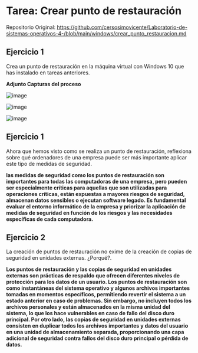 
# Tarea: Crear punto de restauración
Repositorio Original:
https://github.com/cersosimovicente/Laboratorio-de-sistemas-operativos-4-/blob/main/windows/crear_punto_restauracion.md

## Ejercicio 1

Crea un punto de restauración en la máquina virtual con Windows 10 que has instalado en tareas anteriores.

 **Adjunto Capturas del proceso**


![image](https://github.com/tizixpk/InstalacionWindows.Lab6/assets/170434202/cc71d6d7-226e-452d-9824-a7fcb200ee3f)

![image](https://github.com/tizixpk/InstalacionWindows.Lab6/assets/170434202/9a237a46-c7e2-40d7-869d-13acdb4b62cb)

![image](https://github.com/tizixpk/InstalacionWindows.Lab6/assets/170434202/cc2635f9-f3fc-43b9-8a1d-ee84a15b640d)


## Ejercicio 1

Ahora que hemos visto como se realiza un punto de restauración, reflexiona sobre qué ordenadores de una empresa puede ser más importante aplicar este tipo de medidas de seguridad.

 **las medidas de seguridad como los puntos de restauración son importantes para todas las computadoras de una empresa, pero pueden ser especialmente críticas para aquellas que son utilizadas para operaciones críticas, están expuestas a mayores riesgos de seguridad, almacenan datos sensibles o ejecutan software legado. Es fundamental evaluar el entorno informático de la empresa y priorizar la aplicación de medidas de seguridad en función de los riesgos y las necesidades específicas de cada computadora.**
 
## Ejercicio 2

La creación de puntos de restauración no exime de la creación de copias de seguridad en unidades externas. ¿Porqué?.

 **Los puntos de restauración y las copias de seguridad en unidades externas son prácticas de respaldo que ofrecen diferentes niveles de protección para los datos de un usuario.
Los puntos de restauración son como instantáneas del sistema operativo y algunos archivos importantes tomadas en momentos específicos, permitiendo revertir el sistema a un estado anterior en caso de problemas. Sin embargo, no incluyen todos los archivos personales y están almacenados en la misma unidad del sistema, lo que los hace vulnerables en caso de fallo del disco duro principal.
Por otro lado, las copias de seguridad en unidades externas consisten en duplicar todos los archivos importantes y datos del usuario en una unidad de almacenamiento separada, proporcionando una capa adicional de seguridad contra fallos del disco duro principal o pérdida de datos.**
